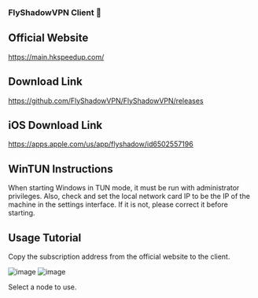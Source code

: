 ### FlyShadowVPN Client 👋
## Official Website 
https://main.hkspeedup.com/

## Download Link
https://github.com/FlyShadowVPN/FlyShadowVPN/releases

## iOS Download Link
https://apps.apple.com/us/app/flyshadow/id6502557196

## WinTUN Instructions
When starting Windows in TUN mode, it must be run with administrator privileges. Also, check and set the local network card IP to be the IP of the machine in the settings interface. If it is not, please correct it before starting.

## Usage Tutorial
Copy the subscription address from the official website to the client.

![image](https://github.com/FlyShadowVPN/FlyShadowVPN/assets/166269758/74e0a206-0d3c-48ee-a778-ad71d302b9cb)
![image](https://github.com/FlyShadowVPN/FlyShadowVPN/assets/166269758/1d9e2252-8220-4165-a2fe-cffea688424e)


Select a node to use.
